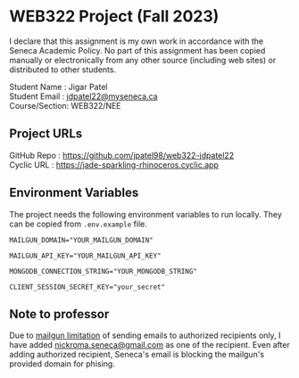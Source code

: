 # WEB322 Project (Fall 2023)

I declare that this assignment is my own work in accordance with the Seneca Academic Policy.
No part of this assignment has been copied manually or electronically from any other source
(including web sites) or distributed to other students.

Student Name  : Jigar Patel <br>
Student Email : jdpatel22@myseneca.ca <br>
Course/Section: WEB322/NEE

## Project URLs
GitHub Repo   : https://github.com/jpatel98/web322-jdpatel22 <br>
Cyclic URL    : https://jade-sparkling-rhinoceros.cyclic.app

## Environment Variables
The project needs the following environment variables to run locally. They can be copied from `.env.example` file.

`
MAILGUN_DOMAIN="YOUR_MAILGUN_DOMAIN"
`

`
MAILGUN_API_KEY="YOUR_MAILGUN_API_KEY"
`

`
MONGODB_CONNECTION_STRING="YOUR_MONGODB_STRING"
`

`
CLIENT_SESSION_SECRET_KEY="your_secret"
`

## Note to professor
Due to [mailgun limitation](https://help.mailgun.com/hc/en-us/articles/217531258-Authorized-Recipients) of sending emails to authorized recipients only, I have added nickroma.seneca@gmail.com as one of the recipient. Even after adding authorized recipient, Seneca's email is blocking the mailgun's provided domain for phising.